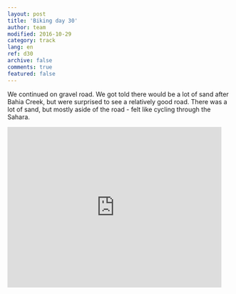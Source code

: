 ```yaml
---   
layout: post 
title: 'Biking day 30'  
author: team 
modified: 2016-10-29
category: track 
lang: en 
ref: d30
archive: false 
comments: true 
featured: false 
--- 
```


 We continued on gravel road. We got told there would be a lot of sand after Bahia Creek, but were surprised to see a relatively good road. There was a lot of sand, but mostly aside of the road - felt like cycling through the Sahara.                                                                                                                                                     

<iframe width='480' height='360' src='http://track-kit.net/maps_s3/?v=embed&track=231937.gpx' frameborder='0' allowfullscreen></iframe>